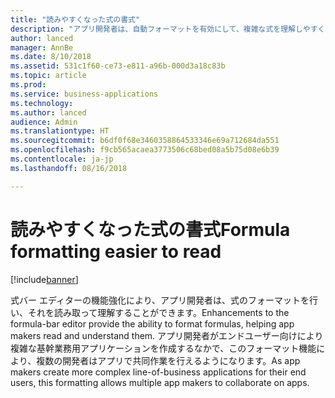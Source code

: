 ```yaml
---
title: "読みやすくなった式の書式"
description: "アプリ開発者は、自動フォーマットを有効にして、複雑な式を理解しやすくできます"
author: lanced
manager: AnnBe
ms.date: 8/10/2018
ms.assetid: 531c1f60-ce73-e811-a96b-000d3a18c83b
ms.topic: article
ms.prod: 
ms.service: business-applications
ms.technology: 
ms.author: lanced
audience: Admin
ms.translationtype: HT
ms.sourcegitcommit: b6df0f68e3460358864533346e69a712684da551
ms.openlocfilehash: f9cb565acaea3773506c68bed08a5b75d08e6b39
ms.contentlocale: ja-jp
ms.lasthandoff: 08/16/2018

---
```

# <a name="formula-formatting-easier-to-read"></a><span data-ttu-id="b8057-103">読みやすくなった式の書式</span><span class="sxs-lookup"><span data-stu-id="b8057-103">Formula formatting easier to read</span></span>


[!include[banner](../../includes/banner.md)]

<span data-ttu-id="b8057-104">式バー エディターの機能強化により、アプリ開発者は、式のフォーマットを行い、それを読み取って理解することができます。</span><span class="sxs-lookup"><span data-stu-id="b8057-104">Enhancements to the formula-bar editor provide the ability to format formulas, helping app makers read and understand them.</span></span> <span data-ttu-id="b8057-105">アプリ開発者がエンドユーザー向けにより複雑な基幹業務用アプリケーションを作成するなかで、このフォーマット機能により、複数の開発者はアプリで共同作業を行えるようになります。</span><span class="sxs-lookup"><span data-stu-id="b8057-105">As app makers create more complex line-of-business applications for their end users, this formatting allows multiple app makers to collaborate on apps.</span></span>

